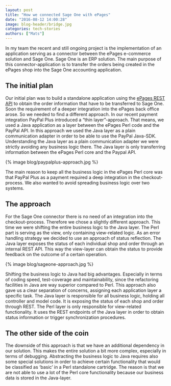 ```yaml
---
layout: post
title: "How we connected Sage One with ePages"
date: "2016-08-12 14:00:28"
image: blog-header/bridge.jpg
categories: tech-stories
authors: ["Mats"]
---
```


In my team the recent and still ongoing project is the implementation of an application serving as a connector between the ePages e-commerce solution and Sage One. Sage One is an ERP solution. The main purpose of this connector-application is to transfer the orders being created in the ePages shop into the Sage One accounting application.

## The initial plan

Our initial plan was to build a standalone application using the [ePages REST API](https://developer.epages.com/apps) to obtain the order information that have to be transferred to Sage One. Soon the requirement of a deeper integration into the ePages back office arose. So we needed to find a different approach. In our recent payment integration PayPal Plus introduced a “thin layer”-approach. That means, we used a Java application as a layer between the ePages Perl code and the PayPal API. In this approach we used the Java layer as a plain communication adapter in order to be able to use the PayPal Java-SDK. Understanding the Java layer as a plain communication adapter we were strictly avoiding any business logic there. The Java layer is only transferring information between the ePages Perl core and the Paypal API.

{% image blog/paypalplus-approach.jpg %}

The main reason to keep all the business logic in the ePages Perl core was that PayPal Plus as a payment required a deep integration in the checkout-process. We also wanted to avoid spreading business logic over two systems.

## The approach

For the Sage One connector there is no need of an integration into the checkout-process. Therefore we chose a slightly different approach. This time we were shifting the entire business logic to the Java layer. The Perl part is serving as the view, only containing view-related logic. As an error handling strategy we decided to use an approach of status reflection. The Java layer exposes the status of each individual shop and order through an internal REST API. This way the view-layer can obtain the status to provide feedback on the outcome of a certain operation.

{% image blog/sageone-approach.jpg %}

Shifting the business logic to Java had big advantages. Especially in terms of coding speed, test-coverage and maintainability, since the refactoring facilities in Java are way superior compared to Perl. This approach also gave us a clear separation of concerns, assigning each application layer a specific task. The Java layer is responsible for all business logic, holding all controller and model code. It is exposing the status of each shop and order through REST. The Perl layer is only responsible for view-related functionality. It uses the REST endpoints of the Java layer in order to obtain status information or trigger synchronization procedures.

## The other side of the coin

The downside of this approach is that we have an additional dependency in our solution. This makes the entire solution a bit more complex, especially in terms of debugging.
Abstracting the business logic to Java requires also some special solutions in order to achieve certain functionality that would be classified as ‘basic’ in a Perl standalone cartridge. The reason is that we are not able to use a lot of the Perl core functionality because our business data is stored in the Java-layer.
